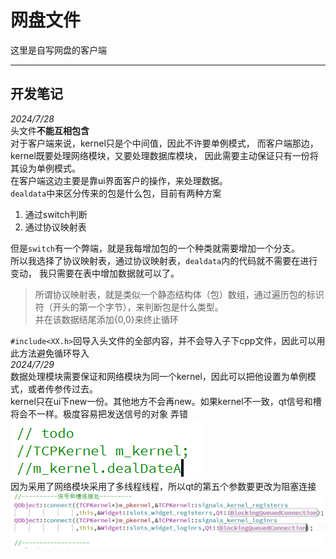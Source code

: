 # 网盘文件
这里是自写网盘的客户端  
******
## 开发笔记
*2024/7/28*  
头文件**不能互相包含**  
对于客户端来说，kernel只是个中间值，因此不许要单例模式，
而客户端那边，kernel既要处理网络模块，又要处理数据库模块，
因此需要主动保证只有一份将其设为单例模式。  
在客户端这边主要是靠ui界面客户的操作，来处理数据。  
``dealdata``中来区分传来的包是什么包，目前有两种方案  
1. 通过switch判断
2. 通过协议映射表  

但是``switch``有一个弊端，就是我每增加包的一个种类就需要增加一个分支。  
所以我选择了协议映射表，通过协议映射表，``dealdata``内的代码就不需要在进行变动，
我只需要在表中增加数据就可以了。  
>所谓协议映射表，就是类似一个静态结构体（包）数组，通过遍历包的标识符（开头的第一个字节），来判断包是什么类型。  
>并在该数据结尾添加{0,0}来终止循环

``#include<XX.h>``回导入头文件的全部内容，并不会导入子下cpp文件，因此可以用此方法避免循环导入  
*2024/7/29*  
数据处理模块需要保证和网络模块为同一个kernel，因此可以把他设置为单例模式，或者传参传过去。  
kernel只在ui下new一份。其他地方不会再new。如果kernel不一致，qt信号和槽将会不一样。极度容易把发送信号的对象
弄错  
![我累个惊天大错误](./mdimg/71af0f6f17eb83386950cb9a23a4f69a.png "我累个惊天大错误")  
因为采用了网络模块采用了多线程线程，所以qt的第五个参数要更改为阻塞连接  
![](\mdimg\8e3f3cc387589868f554f4f0a8dacf34.png "阻塞连接")



